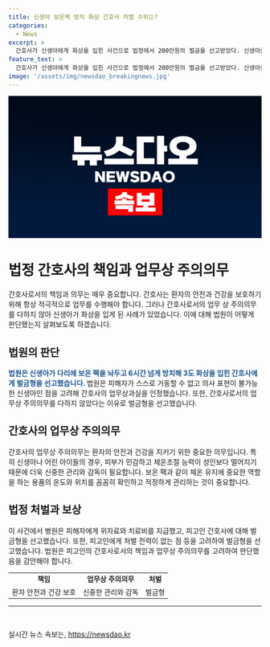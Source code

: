 ```yaml
---
title: 신생아 보온팩 방치 화상 간호사 처벌 수위는?
categories:
  - News
excerpt: >
  간호사가 신생아에게 화상을 입힌 사건으로 법정에서 200만원의 벌금을 선고받았다. 신생아를 방치해 3도 화상을 입히고, 보온 팩의 온도나 위치를 확인하지 않은 채 업무를 수행한 것으로 판단되며, 피해자에게는 위자료와 치료비가 지급되었다.
feature_text: >
  간호사가 신생아에게 화상을 입힌 사건으로 법정에서 200만원의 벌금을 선고받았다. 신생아를 방치해 3도 화상을 입히고, 보온 팩의 온도나 위치를 확인하지 않은 채 업무를 수행한 것으로 판단되며, 피해자에게는 위자료와 치료비가 지급되었다.
image: '/assets/img/newsdao_breakingnews.jpg'
---
```


<p><img src="/assets/img/newsdao_breakingnews.jpg" alt="firstkoreanews 속보" /></p>

<h1>법정 간호사의 책임과 업무상 주의의무</h1>

<p>간호사로서의 책임과 의무는 매우 중요합니다. 간호사는 환자의 안전과 건강을 보호하기 위해 항상 적극적으로 업무를 수행해야 합니다. 그러나 간호사로서의 업무 상 주의의무를 다하지 않아 신생아가 화상을 입게 된 사례가 있었습니다. 이에 대해 법원이 어떻게 판단했는지 살펴보도록 하겠습니다.</p>

<h2 data-ke-size="size26">법원의 판단</h2>

<p><b><span style="color: #1a5490;">법원은 신생아가 다리에 보온 팩을 놔두고 6시간 넘게 방치해 3도 화상을 입힌 간호사에게 벌금형을 선고했습니다. </span></b>법원은 피해자가 스스로 거동할 수 없고 의사 표현이 불가능한 신생아인 점을 고려해 간호사의 업무상과실을 인정했습니다. 또한, 간호사로서의 업무상 주의의무를 다하지 않았다는 이유로 벌금형을 선고했습니다.</p>

<h2 data-ke-size="size26">간호사의 업무상 주의의무</h2>

<p>간호사의 업무상 주의의무는 환자의 안전과 건강을 지키기 위한 중요한 의무입니다. 특히 신생아나 어린 아이들의 경우, 피부가 민감하고 체온조절 능력이 성인보다 떨어지기 때문에 더욱 신중한 관리와 감독이 필요합니다. 보온 팩과 같이 체온 유지에 중요한 역할을 하는 용품의 온도와 위치를 꼼꼼히 확인하고 적정하게 관리하는 것이 중요합니다.</p>

<h2 data-ke-size="size26">법정 처벌과 보상</h2>

<p>이 사건에서 병원은 피해자에게 위자료와 치료비를 지급했고, 피고인 간호사에 대해 벌금형을 선고했습니다. 또한, 피고인에게 처벌 전력이 없는 점 등을 고려하여 벌금형을 선고했습니다. 법원은 피고인의 간호사로서의 책임과 업무상 주의의무를 고려하여 판단했음을 감안해야 합니다.</p>

<table>
    <tr>
        <td style="text-align: center; height: 17px;"><b>책임</b></td>
        <td style="text-align: center; height: 17px;"><b>업무상 주의의무</b></td>
        <td style="text-align: center; height: 17px;"><b>처벌</b></td>
    </tr>
    <tr>
        <td style="text-align: center; height: 17px;">환자 안전과 건강 보호</td>
        <td style="text-align: center; height: 17px;">신중한 관리와 감독</td>
        <td style="text-align: center; height: 17px;">벌금형</td>
    </tr>
</table>

<hr>

<p data-ke-size="size16">&nbsp;</p>
실시간 뉴스 속보는, <a href="https://newsdao.kr" rel="dofollow">https://newsdao.kr</a>


